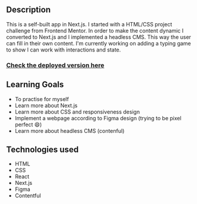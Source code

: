 ## Description
This is a self-built app in Next.js. I started with a HTML/CSS project challenge from Frontend Mentor. In order to make the content dynamic I converted to Next.js and I implemented a headless CMS. This way the user can fill in their own content. I'm currently working on adding a typing game to show I can work with interactions and state.  

### [Check the deployed version here](https://type-master-nextjs-9rphs7nji-jamieflower.vercel.app/) 

## Learning Goals
- To practise for myself
- Learn more about Next.js
- Learn more about CSS and responsiveness design
- Implement a webpage according to Figma design (trying to be pixel perfect 😄)
- Learn more about headless CMS (contenful)

## Technologies used
- HTML
- CSS
- React
- Next.js
- Figma
- Contentful
